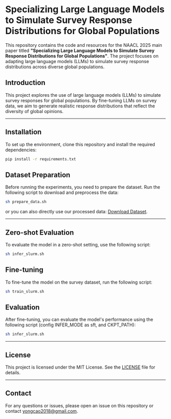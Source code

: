 # Specializing Large Language Models to Simulate Survey Response Distributions for Global Populations

This repository contains the code and resources for the NAACL 2025 main paper titled **"Specializing Large Language Models to Simulate Survey Response Distributions for Global Populations"**. The project focuses on adapting large language models (LLMs) to simulate survey response distributions across diverse global populations.


## Introduction
This project explores the use of large language models (LLMs) to simulate survey responses for global populations. By fine-tuning LLMs on survey data, we aim to generate realistic response distributions that reflect the diversity of global opinions. 

---

## Installation
To set up the environment, clone this repository and install the required dependencies:

```bash
pip install -r requirements.txt
```

## Dataset Preparation
Before running the experiments, you need to prepare the dataset. Run the following script to download and preprocess the data:

```bash
sh prepare_data.sh
```

or you can also directly use our processed data: [Download Dataset](https://drive.google.com/drive/folders/1pijtrk5yW7-KnkLXl9TlNu1J3RAHFMbO?usp=sharing).

---

## Zero-shot Evaluation
To evaluate the model in a zero-shot setting, use the following script:

```bash
sh infer_slurm.sh
```


## Fine-tuning
To fine-tune the model on the survey dataset, run the following script:

```bash
sh train_slurm.sh
```

## Evaluation
After fine-tuning, you can evaluate the model's performance using the following script (config INFER_MODE as sft, and CKPT_PATH):

```bash
sh infer_slurm.sh
```

<!-- ## Citation
If you use this code or dataset in your research, please cite our paper:

```bibtex
@inproceedings{yourcitationkey,
  title={Specializing Large Language Models to Simulate Survey Response Distributions for Global Populations},
  author={Your Name and Co-authors},
  booktitle={Proceedings of the 2025 Conference of the North American Chapter of the Association for Computational Linguistics: Human Language Technologies (NAACL-HLT)},
  year={2025}
}
``` -->

---

## License
This project is licensed under the MIT License. See the [LICENSE](LICENSE) file for details.

---

## Contact
For any questions or issues, please open an issue on this repository or contact yongcao2018@gmail.com.